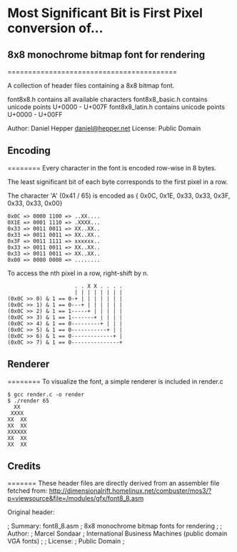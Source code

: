 # Most Significant Bit is First Pixel conversion of...

## 8x8 monochrome bitmap font for rendering
=========================================

A collection of header files containing a 8x8 bitmap font.

font8x8.h contains all available characters
font8x8_basic.h contains unicode points U+0000 - U+007F
font8x8_latin.h contains unicode points U+0000 - U+00FF

Author: Daniel Hepper <daniel@hepper.net>
License: Public Domain

## Encoding
========
Every character in the font is encoded row-wise in 8 bytes.

The least significant bit of each byte corresponds to the first pixel in a
 row. 

The character 'A' (0x41 / 65) is encoded as 
{ 0x0C, 0x1E, 0x33, 0x33, 0x3F, 0x33, 0x33, 0x00}


    0x0C => 0000 1100 => ..XX....
    0X1E => 0001 1110 => .XXXX...
    0x33 => 0011 0011 => XX..XX..
    0x33 => 0011 0011 => XX..XX..
    0x3F => 0011 1111 => xxxxxx..
    0x33 => 0011 0011 => XX..XX..
    0x33 => 0011 0011 => XX..XX..
    0x00 => 0000 0000 => ........

To access the nth pixel in a row, right-shift by n.

                         . . X X . . . .
                         | | | | | | | |
    (0x0C >> 0) & 1 == 0-+ | | | | | | |
    (0x0C >> 1) & 1 == 0---+ | | | | | |
    (0x0C >> 2) & 1 == 1-----+ | | | | |
    (0x0C >> 3) & 1 == 1-------+ | | | |
    (0x0C >> 4) & 1 == 0---------+ | | |
    (0x0C >> 5) & 1 == 0-----------+ | |
    (0x0C >> 6) & 1 == 0-------------+ |
    (0x0C >> 7) & 1 == 0---------------+


## Renderer
========
To visualize the font, a simple renderer is included in render.c

    $ gcc render.c -o render
    $ ./render 65
      XX    
     XXXX   
    XX  XX  
    XX  XX  
    XXXXXX  
    XX  XX  
    XX  XX

## Credits
=======
These header files are directly derived from an assembler file fetched from:
http://dimensionalrift.homelinux.net/combuster/mos3/?p=viewsource&file=/modules/gfx/font8_8.asm

Original header:

; Summary: font8_8.asm
; 8x8 monochrome bitmap fonts for rendering
;
; Author:
;     Marcel Sondaar
;     International Business Machines (public domain VGA fonts)
;
; License:
;     Public Domain
;


